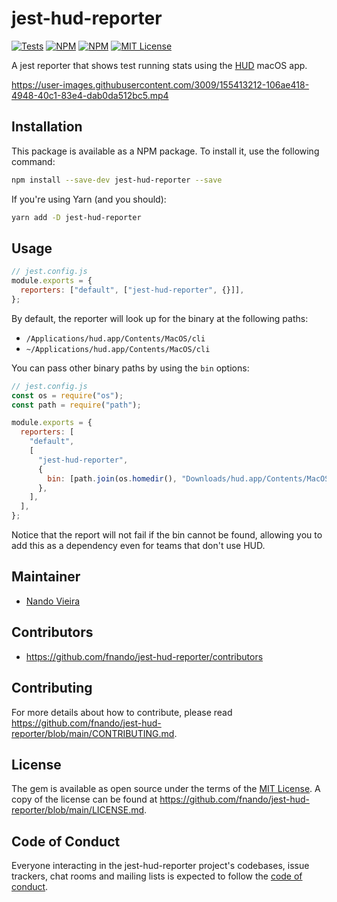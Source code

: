# jest-hud-reporter

[![Tests](https://github.com/fnando/jest-hud-reporter/workflows/js-tests/badge.svg)](https://github.com/fnando/jest-hud-reporter)
[![NPM](https://img.shields.io/npm/v/jest-hud-reporter.svg)](https://npmjs.org/package/jest-hud-reporter)
[![NPM](https://img.shields.io/npm/dt/jest-hud-reporter.svg)](https://npmjs.org/package/jest-hud-reporter)
[![MIT License](https://img.shields.io/:License-MIT-blue.svg)](https://tldrlegal.com/license/mit-license)

A jest reporter that shows test running stats using the
[HUD](https://fnando.gumroad.com/l/hud-macos) macOS app.

https://user-images.githubusercontent.com/3009/155413212-106ae418-4948-40c1-83e4-dab0da512bc5.mp4

## Installation

This package is available as a NPM package. To install it, use the following
command:

```bash
npm install --save-dev jest-hud-reporter --save
```

If you're using Yarn (and you should):

```bash
yarn add -D jest-hud-reporter
```

## Usage

```js
// jest.config.js
module.exports = {
  reporters: ["default", ["jest-hud-reporter", {}]],
};
```

By default, the reporter will look up for the binary at the following paths:

- `/Applications/hud.app/Contents/MacOS/cli`
- `~/Applications/hud.app/Contents/MacOS/cli`

You can pass other binary paths by using the `bin` options:

```js
// jest.config.js
const os = require("os");
const path = require("path");

module.exports = {
  reporters: [
    "default",
    [
      "jest-hud-reporter",
      {
        bin: [path.join(os.homedir(), "Downloads/hud.app/Contents/MacOS/cli")],
      },
    ],
  ],
};
```

Notice that the report will not fail if the bin cannot be found, allowing you to
add this as a dependency even for teams that don't use HUD.

## Maintainer

- [Nando Vieira](https://github.com/fnando)

## Contributors

- https://github.com/fnando/jest-hud-reporter/contributors

## Contributing

For more details about how to contribute, please read
https://github.com/fnando/jest-hud-reporter/blob/main/CONTRIBUTING.md.

## License

The gem is available as open source under the terms of the
[MIT License](https://opensource.org/licenses/MIT). A copy of the license can be
found at https://github.com/fnando/jest-hud-reporter/blob/main/LICENSE.md.

## Code of Conduct

Everyone interacting in the jest-hud-reporter project's codebases, issue
trackers, chat rooms and mailing lists is expected to follow the
[code of conduct](https://github.com/fnando/jest-hud-reporter/blob/main/CODE_OF_CONDUCT.md).
